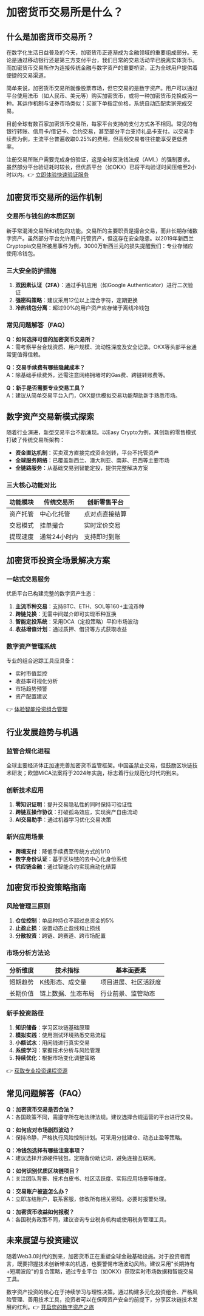 # 加密货币交易所是什么？

## 什么是加密货币交易所？

在数字化生活日益普及的今天，加密货币正逐渐成为金融领域的重要组成部分。无论是通过移动银行还是第三方支付平台，我们日常的交易活动早已脱离实体货币。而加密货币交易所作为连接传统金融与数字资产的重要桥梁，正为全球用户提供着便捷的交易渠道。

简单来说，加密货币交易所就像股票市场，但它交易的是数字资产。用户可以通过平台使用法币（如人民币、美元等）购买加密货币，或将一种加密货币兑换成另一种。其运作机制与证券市场类似：买家下单指定价格，系统自动匹配卖家完成交易。

目前全球有数百家加密货币交易所，每家平台支持的支付方式各不相同。常见的有银行转账、信用卡/借记卡、合约交易，甚至部分平台支持礼品卡支付。以交易手续费为例，主流平台普遍收取0.25%的费用，但高频交易者往往能享受更低费率。

注册交易所账户需要完成身份验证，这是全球反洗钱法规（AML）的强制要求。虽然部分平台验证耗时较长，但优质平台（如OKX）已将平均验证时间压缩至2小时以内。👉 [立即体验快速验证服务](https://bit.ly/okx_welcome)

## 加密货币交易所的运作机制

### 交易所与钱包的本质区别

新手常混淆交易所和钱包的功能。交易所的主要职责是撮合交易，而非长期存储数字资产。虽然部分平台允许用户托管资产，但这存在安全隐患。以2019年新西兰Cryptopia交易所被黑事件为例，3000万新西兰元的损失提醒我们：专业存储应使用冷钱包。

### 三大安全防护措施

1. **双因素认证（2FA）**：通过手机应用（如Google Authenticator）进行二次验证
2. **强密码策略**：建议采用12位以上混合字符，定期更换
3. **冷热钱包分离**：超过90%的用户资产应存储于离线冷钱包

### 常见问题解答（FAQ）

**Q：如何选择可信的加密货币交易所？**  
A：需考察平台合规资质、用户规模、流动性深度及安全记录。OKX等头部平台通常更值得信赖。

**Q：交易手续费有哪些隐藏成本？**  
A：除基础手续费外，还需注意网络拥堵时的Gas费、跨链转账费等。

**Q：新手是否需要专业交易工具？**  
A：建议从简单交易平台入门，OKX提供模拟交易功能帮助新手熟悉市场。

## 数字资产交易新模式探索

随着行业演进，新型交易平台不断涌现。以Easy Crypto为例，其创新的零售模式打破了传统交易所架构：

- **资金直达机制**：买卖双方直接完成资金划转，平台不托管资产
- **全球服务网络**：已覆盖新西兰、澳大利亚、南非、巴西等主要市场
- **全链路服务**：从基础交易到智能定投，提供完整解决方案

### 三大核心功能对比

| 功能模块       | 传统交易所       | 创新零售平台       |
|----------------|------------------|--------------------|
| 资产托管       | 中心化托管       | 点对点直接结算     |
| 交易模式       | 挂单撮合         | 实时定价交易       |
| 提现速度       | 通常24小时内     | 支持即时到账       |

## 加密货币投资全场景解决方案

### 一站式交易服务

优质平台已构建完整的数字资产生态：

1. **主流币种交易**：支持BTC、ETH、SOL等160+主流币种
2. **跨链兑换**：无需中间媒介即可实现币种互换
3. **智能定投系统**：采用DCA（定投策略）平抑市场波动
4. **收益增值计划**：通过质押、借贷等方式获取收益

### 数字资产管理系统

专业的组合追踪工具应具备：
- 实时市值监控
- 收益率可视化分析
- 市场趋势预警
- 资产配置建议

👉 [体验智能投资组合管理](https://bit.ly/okx_welcome)

## 行业发展趋势与机遇

### 监管合规化进程

全球主要经济体正加速完善加密货币监管框架。中国虽禁止交易，但鼓励区块链技术研发；欧盟MiCA法案将于2024年实施，标志着行业规范化时代的到来。

### 创新技术应用

1. **零知识证明**：提升交易隐私性的同时保持可验证性
2. **跨链互操作协议**：打破孤岛效应，实现资产自由流动
3. **AI交易助手**：通过机器学习优化交易决策

### 新兴应用场景

- **跨境支付**：降低手续费至传统方式的1/10
- **数字身份认证**：基于区块链的去中心化身份系统
- **供应链金融**：通过智能合约实现自动化结算

## 加密货币投资策略指南

### 风险管理三原则

1. **仓位控制**：单品种持仓不超过总资金的5%
2. **止盈止损**：设置动态止盈线和止损线
3. **分散投资**：跨链、跨赛道、跨市场配置

### 市场分析方法论

| 分析维度   | 技术指标         | 基本面要素       |
|------------|------------------|------------------|
| 短期趋势   | K线形态、成交量  | 项目进展、社区活跃度 |
| 长期价值   | 链上数据、生态布局 | 行业前景、监管动态 |

### 新手投资路径

1. **知识储备**：学习区块链基础原理
2. **模拟实践**：使用测试环境熟悉交易流程
3. **小额试水**：用闲钱进行真实交易
4. **系统学习**：掌握技术分析与风险管理
5. **持续优化**：根据市场变化调整策略

👉 [获取专业投资课程资源](https://bit.ly/okx_welcome)

## 常见问题解答（FAQ）

**Q：加密货币交易是否合法？**  
A：各国政策不同，需遵守所在地法律法规。建议选择合规运营的平台进行交易。

**Q：如何应对市场剧烈波动？**  
A：保持冷静，严格执行风险控制计划。可采用分批建仓、动态止盈等策略。

**Q：冷钱包选择有哪些注意事项？**  
A：建议选择开源硬件钱包，定期备份助记词，避免连接互联网。

**Q：如何识别优质区块链项目？**  
A：关注团队背景、技术白皮书、社区活跃度、实际应用场景等维度。

**Q：交易账户被盗怎么办？**  
A：立即冻结账户，联系客服，修改所有相关密码，必要时报警处理。

**Q：加密货币收益如何报税？**  
A：各国税务政策不同，建议咨询专业税务机构或使用税务管理工具。

## 未来展望与投资建议

随着Web3.0时代的到来，加密货币正在重塑全球金融基础设施。对于投资者而言，既要把握技术创新带来的机遇，也要警惕市场波动风险。建议采用"长期持有+短期波段"的复合策略，通过专业平台（如OKX）获取实时市场数据和智能交易工具。

数字资产投资的核心在于持续学习与理性决策。通过构建多元化投资组合、严格风险管理、善用技术工具，投资者可以在保障资产安全的前提下，分享区块链技术发展的红利。👉 [开启您的数字资产之旅](https://bit.ly/okx_welcome)